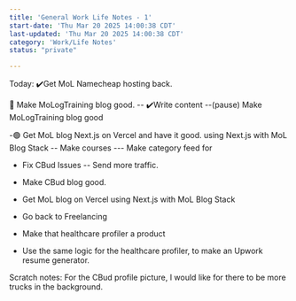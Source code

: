 ```yaml
---
title: 'General Work Life Notes - 1'
start-date: 'Thu Mar 20 2025 14:00:38 CDT'
last-updated: 'Thu Mar 20 2025 14:00:38 CDT'
category: 'Work/Life Notes'
status: "private" 

---
```


Today:
✔️Get MoL Namecheap hosting back.

🔴️ Make MoLogTraining blog good.
-- ✔️Write content
--(pause) Make MoLogTraining blog good

-🟢️ Get MoL blog Next.js on Vercel and have it good.
using Next.js with MoL Blog Stack
-- Make courses
--- Make category feed for

- Fix CBud Issues
  -- Send more traffic.

- Make CBud blog good.

- Get MoL blog on Vercel using Next.js with MoL Blog Stack

- Go back to Freelancing

- Make that healthcare profiler a product

- Use the same logic for the healthcare profiler, to make an Upwork resume generator.

Scratch notes:
For the CBud profile picture, I would like for there to be more trucks in the background.
